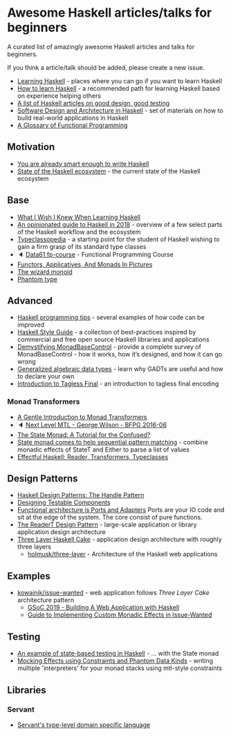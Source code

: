 # Awesome Haskell articles/talks for beginners

A curated list of amazingly awesome Haskell articles and talks for beginners.

If you think a article/talk should be added, please create a new issue.

- [Learning Haskell](https://wiki.haskell.org/Learning_Haskell) - places where you can go if you want to learn Haskell
- [How to learn Haskell](https://github.com/bitemyapp/learnhaskell) - a recommended path for learning Haskell based on experience helping others
- [A list of Haskell articles on good design, good testing](https://williamyaoh.com/posts/2019-11-24-design-and-testing-articles.html)
- [Software Design and Architecture in Haskell](https://github.com/graninas/software-design-in-haskell/) - set of materials on how to build real-world applications in Haskell
- [A Glossary of Functional Programming](http://degoes.net/articles/fp-glossary)

## Motivation

- [You are already smart enough to write Haskell](https://williamyaoh.com/posts/2019-10-05-you-are-already-smart-enough.html)
- [State of the Haskell ecosystem](https://github.com/Gabriel439/post-rfc/blob/master/sotu.md) - the current state of the Haskell ecosystem

## Base

- [What I Wish I Knew When Learning Haskell](http://dev.stephendiehl.com/hask)
- [An opinionated guide to Haskell in 2018](https://lexi-lambda.github.io/blog/2018/02/10/an-opinionated-guide-to-haskell-in-2018/) - overview of a few select parts of the Haskell workflow and the ecosystem
- [Typeclassopedia](https://wiki.haskell.org/Typeclassopedia) - a starting point for the student of Haskell wishing to gain a firm grasp of its standard type classes
- :speaker: [Data61 fp-course](https://www.youtube.com/watch?v=NzIZzvbplSM&list=PLly9WMAVMrayYo2c-1E_rIRwBXG_FbLBW) - Functional Programming Course 
- [Functors, Applicatives, And Monads In Pictures](http://adit.io/posts/2013-04-17-functors,_applicatives,_and_monads_in_pictures.html)
- [The wizard monoid](http://www.haskellforall.com/2018/02/the-wizard-monoid.html)
- [Phantom type](https://wiki.haskell.org/Phantom_type)

## Advanced

- [Haskell programming tips](https://wiki.haskell.org/Haskell_programming_tips) - several examples of how code can be improved
- [Haskell Style Guide](https://kowainik.github.io/posts/2019-02-06-style-guide) - a collection of best-practices inspired by commercial and free open source Haskell libraries and applications
- [Demystifying MonadBaseControl](https://lexi-lambda.github.io/blog/2019/09/07/demystifying-monadbasecontrol) - provide a complete survey of MonadBaseControl - how it works, how it’s designed, and how it can go wrong
- [Generalized algebraic data types](https://en.wikibooks.org/wiki/Haskell/GADT) - learn why GADTs are useful and how to declare your own
- [Introduction to Tagless Final](https://serokell.io/blog/tagless-final) - an introduction to tagless final encoding

### Monad Transformers

- [A Gentle Introduction to Monad Transformers](https://two-wrongs.com/a-gentle-introduction-to-monad-transformers)
- :speaker: [Next Level MTL - George Wilson - BFPG 2016-06](https://www.youtube.com/watch?v=GZPup5Iuaqw)
- [The State Monad: A Tutorial for the Confused?](http://brandon.si/code/the-state-monad-a-tutorial-for-the-confused/)
- [State monad comes to help sequential pattern matching](https://kowainik.github.io/posts/2018-11-18-state-pattern-matching) - combine monadic effects of StateT and Either to parse a list of values
- [Effectful Haskell: Reader, Transformers, Typeclasses](https://slpopejoy.github.io/posts/Effectful02.html)

## Design Patterns

- [Haskell Design Patterns: The Handle Pattern](https://jaspervdj.be/posts/2018-03-08-handle-pattern.html)
- [Designing Testable Components](http://felixmulder.com/writing/2019/10/05/Designing-testable-components.html) 
- [Functional architecture is Ports and Adapters](https://blog.ploeh.dk/2016/03/18/functional-architecture-is-ports-and-adapters/) Ports are your IO code and sit at the edge of the system. The core consist of pure functions.
- [The ReaderT Design Pattern](https://www.fpcomplete.com/blog/2017/06/readert-design-pattern) - large-scale application or library application design architecture
- [Three Layer Haskell Cake](https://www.parsonsmatt.org/2018/03/22/three_layer_haskell_cake.html) - application design architecture with roughly three layers
  - [holmusk/three-layer](https://github.com/Holmusk/three-layer) - Architecture of the Haskell web applications 

## Examples

- [kowainik/issue-wanted](https://github.com/kowainik/issue-wanted) - web application follows _Three Layer Cake_ architecture pattern
  - [GSoC 2019 - Building A Web Application with Haskell](https://rashadg1030.github.io/rashad-blog/6.html)
  - [Guide to Implementing Custom Monadic Effects in Issue-Wanted](https://rashadg1030.github.io/rashad-blog/7.html)

## Testing

- [An example of state-based testing in Haskell](https://blog.ploeh.dk/2019/03/11/an-example-of-state-based-testing-in-haskell/) - ... with the State monad
- [Mocking Effects using Constraints and Phantom Data Kinds](https://chrispenner.ca/posts/mock-effects-with-data-kinds) - writing multiple 'interpreters' for your monad stacks using mtl-style constraints

## Libraries

### Servant

- [Servant's type-level domain specific language](https://bradparker.com/content/posts/2019-10-05-servant-types.html)

